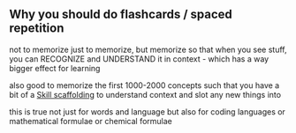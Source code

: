 ## Why you should do flashcards / spaced repetition
not to memorize just to memorize, but memorize so that when you see stuff, you can RECOGNIZE and UNDERSTAND it in context - which has a way bigger effect for learning

also good to memorize the first 1000-2000 concepts such that you have a bit of a [Skill scaffolding](notes/skill-scaffolding) to understand context and slot any new things into

this is true not just for words and language but also for coding languages or mathematical formulae or chemical formulae